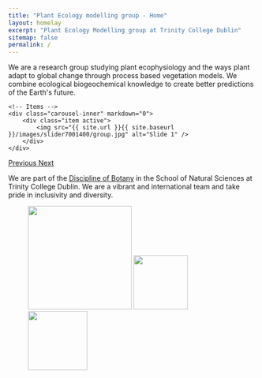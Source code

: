 ```yaml
---
title: "Plant Ecology modelling group - Home"
layout: homelay
excerpt: "Plant Ecology Modelling group at Trinity College Dublin"
sitemap: false
permalink: /
---
```


We are a research group studying plant ecophysiology and the ways plant adapt to global change through process based vegetation models. We combine ecological biogeochemical knowledge to create better predictions of the Earth's future.


<div markdown="0" id="carousel" class="carousel slide" data-ride="carousel" data-interval="4000" data-pause="hover" >
    <!-- Menu -->
    <ol class="carousel-indicators">
    </ol>

    <!-- Items -->
    <div class="carousel-inner" markdown="0">
        <div class="item active">
            <img src="{{ site.url }}{{ site.baseurl }}/images/slider7001400/group.jpg" alt="Slide 1" />
        </div>
    </div>
  <a class="left carousel-control" href="#carousel" role="button" data-slide="prev">
    <span class="glyphicon glyphicon-chevron-left" aria-hidden="true"></span>
    <span class="sr-only">Previous</span>
  </a>
  <a class="right carousel-control" href="#carousel" role="button" data-slide="next">
    <span class="glyphicon glyphicon-chevron-right" aria-hidden="true"></span>
    <span class="sr-only">Next</span>
  </a>
</div>


We are part of the [Discipline of Botany](https://www.tcd.ie/Botany/) in the School of Natural Sciences at Trinity College Dublin. We are a vibrant and international team and take pride in inclusivity and diversity.


<figure class="fourth">
  <img src="{{ site.url }}{{ site.baseurl }}/images/logopic/logo_tcd.png" style="width: 210px">
  <img src="{{ site.url }}{{ site.baseurl }}/images/logopic/Logo_pem.png" style="width: 110px">
  <img src="{{ site.url }}{{ site.baseurl }}/images/logopic/Logo_quincy.png" style="width: 120px">
</figure>
